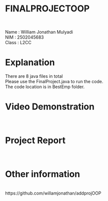 <h1> FINALPROJECTOOP</h1><br>

Name : William Jonathan Mulyadi<br>
NIM : 2502045683<br>
Class : L2CC<br>

<h1>Explanation<br></h1>

There are 8 java files in total<br>
Please use the FinalProject.java to run the code.<br>
The code location is in BestEmp folder.<br>


<h1>Video Demonstration</h1><br>


<h1>Project Report</h1><br>

<h1>Other information</h1><br>
https://github.com/willamjonathan/addprojOOP
